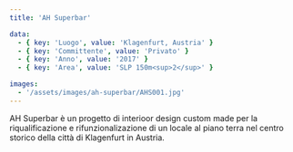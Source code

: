```yaml
---
title: 'AH Superbar'

data:
  - { key: 'Luogo', value: 'Klagenfurt, Austria' }
  - { key: 'Committente', value: 'Privato' }
  - { key: 'Anno', value: '2017' }
  - { key: 'Area', value: 'SLP 150m<sup>2</sup>' }

images:
  - '/assets/images/ah-superbar/AHS001.jpg'
---
```


AH Superbar è un progetto di interioor design custom made per la riqualificazione e
rifunzionalizazione di un locale al piano terra nel centro storico della città di
Klagenfurt in Austria.
